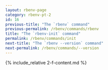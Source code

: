 ```yaml
---
layout: rbenv-page
category: rbenv-pt-2
id: 16
previous-title: "The `rbenv` command"
previous-permalink: /rbenv/commands/rbenv
title: "The `rbenv-init` command"
permalink: /rbenv/commands/init
next-title: "The `rbenv --version` command"
next-permalink: /rbenv/commands/--version
---
```


{% include_relative 2-f-content.md %}
